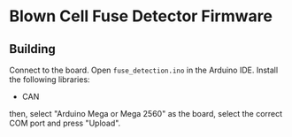 # Blown Cell Fuse Detector Firmware
## Building

Connect to the board. Open `fuse_detection.ino` in the Arduino IDE. Install the following libraries:

- CAN

then, select "Arduino Mega or Mega 2560" as the board, select the correct COM port and press "Upload".
